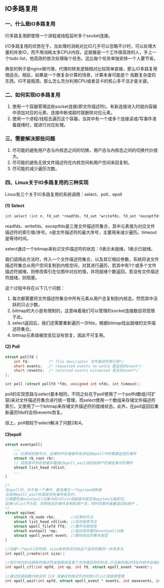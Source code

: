 ## IO多路复用

### 一、什么是IO多路复用

IO多路复用即使用一个进程或线程监听多个socket连接。

I/O多路复用的优势在于，当处理的消耗对比IO几乎可以忽略不计时，可以处理大量的并发IO，而不用消耗太多CPU/内存。这就像是一个工作很高效的人，手上一个todo list，他高效的依次处理每个任务。这比每个任务单独安排一个人要节省。

典型的例子是nginx做代理，代理的转发逻辑相对比较简单直接，那么IO多路复用很适合。相反，如果是一个做复杂计算的场景，计算本身可能是个 指数复杂度的东西，IO不是瓶颈。那么怎么充分利用CPU或者显卡的核心多干活才是关键。

### 二、如何实现IO多路复用

1. 使用一个容器管理这些socket连接(即文件描述符)。有新连接进入时就向容器中添加对应的元素，连接中断或超时就删除对应元素。
2. 使用一个进程/线程去遍历这个容器，当其中有一个或多个连接读或/写事件准备就绪时，就进行对应处理。

### 三、需要解决那些问题

1. 尽可能的避免用户态与内核态之间的切换，用户态与内核态之间的切换代价很大。
2. 尽可能的避免无效文件描述符在内核空间和用户空间来回复制。
3. 尽可能的减少遍历次数。

### 四、Linux关于IO多路复用的三种实现

Linux有三个关于IO多路复用的系统调用：select、poll、epoll

#### (1) Select

```c
int select (int n, fd_set *readfds, fd_set *writefds, fd_set *exceptfds, struct timeval *timeout);
```

readfds、writefds、exceptfds是三类文件描述符集合，其中元素值为对应文件描述符的索引值/序号。n是文件描述符的最大序号，主要用来减少遍历。timeout是等待时间。

select通过一个bitmap来标识文件描述符的状态：0表示未就绪，1表示已就绪。

我们调用此方法时，传入一个文件描述符集合，以及其它相应参数，系统将该文件描述符集合从用户空间复制到内核空间，对其进行遍历，若其中有1个或多个文件描述符就绪，则修改索引在位图中对应的值，并将就绪个数返回，若没有文件描述符就绪，则阻塞。

这个过程中存在以下几个问题：

1. 每次都需要将文件描述符集合中所有元素从用户态复制到内核态，然而其中活跃的只占少数。
2. bitmap的大小是有限制的，这意味着我们可以管理的socket连接数目将受限于此。
3. select返回后，我们还需要重新遍历一次fds，根据bitmap找出就绪的文件描述符集合。
4. bitmap元素值被改变后没有恢复，因此不可复用。

#### (2) Poll

```c
struct pollfd {
    int fd; 		/* file descriptor 文件描述符索引值*/
    short events;   /* requested events to watch 要监视的event*/
    short revents;  /* returned events witnessed 发生的event*/
};

int poll (struct pollfd *fds, unsigned int nfds, int timeout);
```

poll的实现思路与select基本相同，不同之处在于poll使用了一个pollfd数组(可扩容)来对文件描述符集合进行统一管理，而select使用一个数组来存储文件描述符索引，又使用了一个bitmap来存储文件描述符的就绪状态。此外，在poll返回后重新遍历fds时会将revents恢复。

综上，poll相较于select解决了问题2和4。

#### (3)epoll

```c
struct eventpoll{
	...
    // 红黑树的根节点，这棵树中存储着所有添加到epoll中的需要监控的事件
    struct rb_root rbr;
    // 双链表中则存放着将要通过epoll_wait返回给用户的满足条件的事件
    struct list_head rdlist;
    ...
}

/*
在epoll中，对于每一个事件，都会建立一个epitem结构体
当调用epoll_wait检查是否有事件发生时，
只需要检查eventpoll对象中的rdlist双链表中是否有epitem元素即可。
如果rdlist不为空，则把发生的事件复制到用户态，同时将事件数量返回给用户 。
*/
struct epitem{
    struct rb_node rbn;       //红黑树节点
    struct list_head rdllink; //双向链表节点
    struct wpoll_filefd ffd;  //事件句柄信息
    struct evntpoll *ep;	  //指向其所属的eventpoll对象
    struct epoll_event event; //期待发生的事件类型   
}

//创建一个epoll的句柄，size用来告诉内核这个监听的数目一共有多大
int epoll_create(int size)；
    
//用于向内核注册新的描述符或者是改变某个文件描述符的状态.已注册的描述符在内核中会被维护在一棵红黑树上
int epoll_ctl(int epfd, int op, int fd, struct epoll_event *event)；
    
//通过回调函数内核会将 I/O 准备好的描述符添加到rdlist双链表管理
int epoll_wait(int epfd, struct epoll_event * events, int maxevents, int timeout);
```









